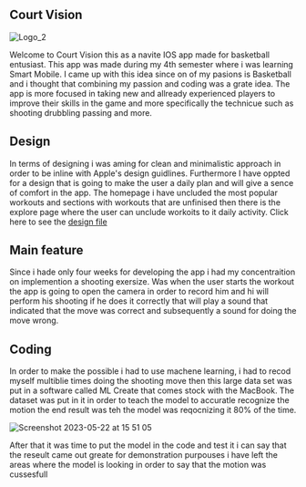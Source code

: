 ## Court Vision 
![Logo_2](https://github.com/Viktor1722/Court-Vision/assets/102257718/cf1177f8-9e98-4166-b3be-847bfc5e1e92)

Welcome to Court Vision this as a navite IOS app made for basketball entusiast. This app was made during my 4th semester where i was learning Smart Mobile. I came up with this idea since on of my pasions is Basketball and i thought that combining my passion and coding was a grate idea.
The app is more focused in taking new and allready experienced players to improve their skills in the game and more specifically the technicue such as shooting drubbling passing and more.

## Design 

In terms of designing i was aming for clean and minimalistic approach in order to be inline with Apple's design guidlines. Furthermore I have oppted for a design that is going to make the user a daily plan and will give a sence of comfort in the app. The homepage i have uncluded the most popular workouts and sections with workouts that are unfinised then there is the explore page where the user can unclude workoits to it daily activity. Click here to see the [design file](https://www.figma.com/file/MVDysO4qyWORPMlMYtyJXy/DUO-APP-IOS?type=design&node-id=69%3A8&mode=design&t=2b6pGrwOdQY9JVuj-1)

## Main feature 
Since i hade only four weeks for developing the app i had my concentraition on implemention a shooting exersize. Was when the user starts the workout the app is going to open the camera in order to record him and hi will perform his shooting if he does it correctly that will play a sound that indicated that the move was correct and subsequently a sound for doing the move wrong. 

## Coding 

In order to make the possible i had to use machene learning, i had to recod myself multiblie times doing the shooting move then this large data set was put in a software called ML Create that comes stock with the MacBook. The dataset was put in it in order to teach the model to accuratle recognize the motion the end result was teh the model was reqocnizing it 80% of the time. 

![Screenshot 2023-05-22 at 15 51 05](https://github.com/Viktor1722/Court-Vision/assets/102257718/a1361888-47f2-4e02-b645-cbc7d60c01ce)


After that it was time to put the model in the code and test it i can say that the reseult came out greate for demonstration purpouses i have left the areas where the model is looking in order to say that the motion was cussesfull 
